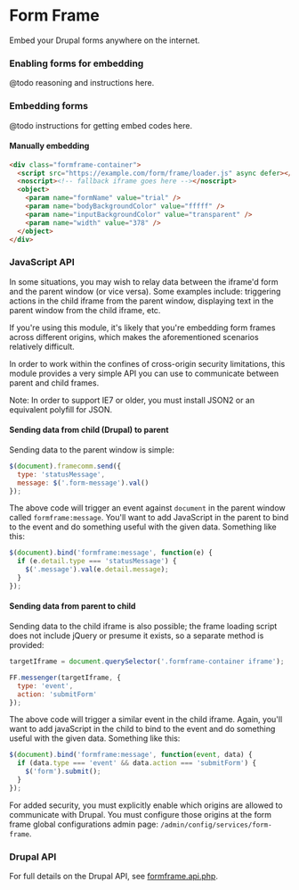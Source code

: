 # Form Frame
Embed your Drupal forms anywhere on the internet.

### Enabling forms for embedding
@todo reasoning and instructions here.

### Embedding forms
@todo instructions for getting embed codes here.

#### Manually embedding
```html
<div class="formframe-container">
  <script src="https://example.com/form/frame/loader.js" async defer></script>
  <noscript><!-- fallback iframe goes here --></noscript>
  <object>
    <param name="formName" value="trial" />
    <param name="bodyBackgroundColor" value="fffff" />
    <param name="inputBackgroundColor" value="transparent" />
    <param name="width" value="378" />
  </object>
</div>
```

### JavaScript API
In some situations, you may wish to relay data between the iframe'd form and the
parent window (or vice versa). Some examples include: triggering actions in the
child iframe from the parent window, displaying text in the parent window from
the child iframe, etc.

If you're using this module, it's likely that you're embedding form frames
across different origins, which makes the aforementioned scenarios relatively
difficult.

In order to work within the confines of cross-origin security limitations, this
module provides a very simple API you can use to communicate between parent and
child frames.

Note: In order to support IE7 or older, you must install JSON2 or an equivalent
polyfill for JSON.

#### Sending data from child (Drupal) to parent
Sending data to the parent window is simple:

```javascript
$(document).framecomm.send({
  type: 'statusMessage',
  message: $('.form-message').val()
});
```

The above code will trigger an event against `document` in the parent window
called `formframe:message`. You'll want to add JavaScript in the parent to bind
to the event and do something useful with the given data. Something like this:

```javascript
$(document).bind('formframe:message', function(e) {
  if (e.detail.type === 'statusMessage') {
    $('.message').val(e.detail.message);
  }
});
```

#### Sending data from parent to child
Sending data to the child iframe is also possible; the frame loading script does
not include jQuery or presume it exists, so a separate method is provided:

```javascript
targetIframe = document.querySelector('.formframe-container iframe');

FF.messenger(targetIframe, {
  type: 'event',
  action: 'submitForm'
});
```

The above code will trigger a similar event in the child iframe. Again, you'll
want to add javaScript in the child to bind to the event and do something useful
with the given data. Something like this:

```javascript
$(document).bind('formframe:message', function(event, data) {
  if (data.type === 'event' && data.action === 'submitForm') {
    $('form').submit();
  }
});
```

For added security, you must explicitly enable which origins are allowed to
communicate with Drupal. You must configure those origins at the form frame
global configurations admin page: `/admin/config/services/form-frame`.

### Drupal API
For full details on the Drupal API, see [formframe.api.php](formframe.api.php).
